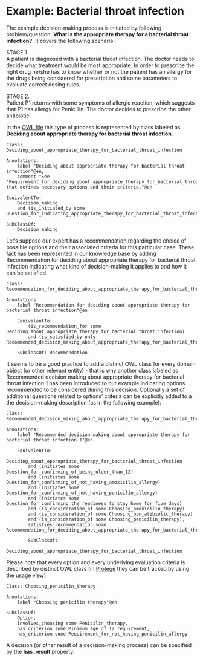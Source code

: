 # Example: Bacterial throat infection
The example decision-making process is initiated by following problem/question: **What is the appropriate therapy for a 
bacterial throat infection?**. It covers the following scenario: 

STAGE 1.  
A patient is diagnosed with a bacterial throat infection. The doctor needs to decide what treatment would be most 
appropriate. In order to prescribe the right drug he/she has to know whether or not the patient has an allergy for the 
drugs being considered for prescription and some parameters to evaluate correct dosing rules. 

STAGE 2.  
Patient P1 returns with some symptoms of allergic reaction, which suggests that P1 has allergy for Penicillin. The 
doctor decides to prescribe the other antibiotic.

In the [OWL file](decision_example_03.ttl) this type of process is represented by class labeled as **Deciding about 
appropriate therapy for bacterial throat infection**.

```
Class: Deciding_about_appropriate_therapy_for_bacterial_throat_infection

Annotations: 
    label "Deciding about appropriate therapy for bacterial throat infection"@en, 
    comment "See 'Requirement_for_deciding_about_appropriate_therapy_for_bacterial_throat_infection' that defines necessary options and their criteria."@en 
    
EquivalentTo: 
    Decision_making 
    and (is_initiated_by some Question_for_indicating_appropriate_therapy_for_bacterial_throat_infection) 
    
SubClassOf: 
    Decision_making
```

Let’s suppose our expert has a recommendation regarding the choice of possible options and their associated criteria for
this particular case. These fact has been represented in our knowledge base by adding Recommendation for deciding about 
appropriate therapy for bacterial throat infection indicating what kind of decision-making it applies to and how it can 
be satisfied.

```
Class: Recommendation_for_deciding_about_appropriate_therapy_for_bacterial_throat_infection 

Annotations:
    label "Recommendation for deciding about appropriate therapy for bacterial throat infection"@en 
    
    EquivalentTo: 
        (is_recommendation_for some Deciding_about_appropriate_therapy_for_bacterial_throat_infection) 
        and (is_satisfied_by only Recommended_decision_making_about_appropriate_therapy_for_bacterial_throat_infection_1) 
    
    SubClassOf: Recommendation 
```

It seems to be a good practice to add a distinct OWL class for every domain object (or other relevant entity) - that is 
why another class labeled as Recommended decision making about appropriate therapy for bacterial throat infection 1 has 
been introduced to our example indicating options recommended to be considered during this decision. Optionally a set of
additional questions related to options’ criteria can be explicitly added to a the decision-making description (as in 
the following example):

```
Class: Recommended_decision_making_about_appropriate_therapy_for_bacterial_throat_infection_1 

Annotations: 
    label "Recommended decision making about appropriate therapy for bacterial throat infection 1"@en 
    
    EquivalentTo: 
        Deciding_about_appropriate_therapy_for_bacterial_throat_infection 
        and (initiates some Question_for_confirming_of_being_older_than_12) 
        and (initiates some Question_for_confirming_of_not_having_amoxicilin_allergy) 
        and (initiates some Question_for_confirming_of_not_having_penicilin_allergy) 
        and (initiates some Question_for_confirming_the_readiness_to_stay_home_for_five_days) 
        and (is_consideration_of some Choosing_amoxicilin_therapy) 
        and (is_consideration_of some Choosing_non_atibiotic_therapy) 
        and (is_consideration_of some Choosing_penicilin_therapy), 
        satisfies_recommendation some Recommendation_for_deciding_about_appropriate_therapy_for_bacterial_throat_infection

        SubClassOf: 
            Deciding_about_appropriate_therapy_for_bacterial_throat_infection

```

Please note that every option and every underlying evaluation criteria is described by distinct OWL class (in [Protégé](http://protege.stanford.edu/) 
they can be tracked by using the usage view).

```
Class: Choosing_penicilin_therapy 

Annotations: 
    label "Choosing penicilin therapy"@en 
    
SubClassOf: 
    Option, 
    involves_choosing some Penicilin_therapy, 
    has_criterion some Minimum_age_of_12_requirement, 
    has_criterion some Requirement_for_not_having_penicilin_allergy
```

A decision (or other result of a decision-making process) can be specified by the **has_result** property.
